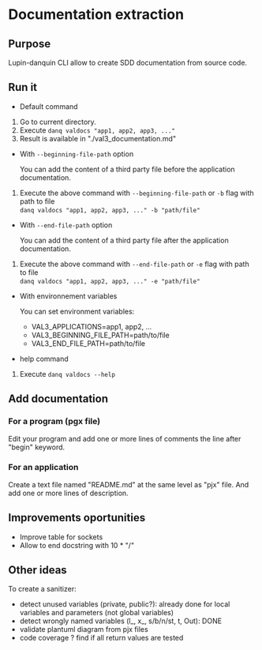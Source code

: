 # Documentation extraction

## Purpose

Lupin-danquin CLI allow to create SDD documentation from source code.

## Run it

- Default command
1. Go to current directory.
2. Execute
`danq valdocs "app1, app2, app3, ..."`
3. Result is available in "./val3_documentation.md"  

- With `--beginning-file-path` option

    You can add the content of a third party file before the application documentation.

1. Execute the above command with `--beginning-file-path` or `-b` flag with path to file  
`danq valdocs "app1, app2, app3, ..." -b "path/file"`

- With `--end-file-path` option

    You can add the content of a third party file after the application documentation.
1. Execute the above command with `--end-file-path` or `-e` flag with path to file  
`danq valdocs "app1, app2, app3, ..." -e "path/file"`

- With environnement variables

    You can set environment variables:
    - VAL3_APPLICATIONS=app1, app2, ...
    - VAL3_BEGINNING_FILE_PATH=path/to/file
    - VAL3_END_FILE_PATH=path/to/file

- help command
1. Execute `danq valdocs --help`


## Add documentation

### For a program (pgx file)

Edit your program and add one or more lines of comments the line after "begin" keyword.

### For an application

Create a text file named "README.md" at the same level as "pjx" file. And add one or more lines of description.

## Improvements oportunities

- Improve table for sockets
- Allow to end docstring with 10 * "/"

## Other ideas

To create a sanitizer:

- detect unused variables (private, public?): already done for local variables and parameters (not global variables)
- detect wrongly named variables (l_, x_, s/b/n/st, t, Out): DONE
- validate plantuml diagram from pjx files
- code coverage ? find if all return values are tested
